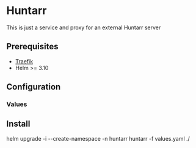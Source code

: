 # Huntarr

This is just a service and proxy for an external Huntarr server

## Prerequisites

- [Traefik](https://doc.traefik.io/traefik/setup/kubernetes/)
- Helm >= 3.10

## Configuration

### Values



## Install

helm upgrade -i --create-namespace -n huntarr huntarr -f values.yaml ./